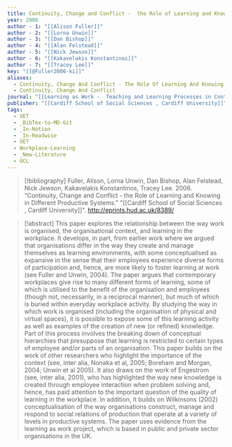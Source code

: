 ```yaml
---
title: Continuity, Change and Conflict -  the Role of Learning and Knowing in Different Productive Systems
year: 2006
author - 1: "[[Alison Fuller]]"
author - 2: "[[Lorna Unwin]]"
author - 3: "[[Dan Bishop]]"
author - 4: "[[Alan Felstead]]"
author - 5: "[[Nick Jewson]]"
author - 6: "[[Kakavelakis Konstantinos]]"
author - 7: "[[Tracey Lee]]"
key: "[[@Fuller2006-ki]]"
aliases:
  - Continuity, Change And Conflict - The Role Of Learning And Knowing In Different Productive Systems
  - Continuity, Change And Conflict
journal: "[[Learning as Work -  Teaching and Learning Processes in Contemporary Work Organisations]]"
publisher: "[[Cardiff School of Social Sciences , Cardiff University]]"
tags:
  - VET
  - _BibTex-to-MD-Git
  - _In-Notion
  - _In-Readwise
  - VET
  - Workplace-Learning
  - _New-Literature
  - UCL
---
```


> [!bibliography]
> Fuller, Alison, Lorna Unwin, Dan Bishop, Alan Felstead, Nick Jewson, Kakavelakis Konstantinos, Tracey Lee. 2006. “Continuity, Change and Conflict -  the Role of Learning and Knowing in Different Productive Systems.” "[[Cardiff School of Social Sciences , Cardiff University]]". http://eprints.hud.ac.uk/8389/

> [!abstract]
> This paper explores the relationship between the way work is organised, the organisational context, and learning in the workplace. It develops, in part, from earlier work where we argued that organisations differ in the way they create and manage themselves as learning environments, with some conceptualised as expansive in the sense that their employees experience diverse forms of participation and, hence, are more likely to foster learning at work (see Fuller and Unwin, 2004). The paper argues that contemporary workplaces give rise to many different forms of learning, some of which is utilised to the benefit of the organisation and employees (though not, necessarily, in a reciprocal manner), but much of which is buried within everyday workplace activity. By studying the way in which work is organised (including the organisation of physical and virtual spaces), it is possible to expose some of this learning activity as well as examples of the creation of new (or refined) knowledge. Part of this process involves the breaking down of conceptual hierarchies that presuppose that learning is restricted to certain types of employee and/or parts of an organisation. This paper builds on the work of other researchers who highlight the importance of the context (see, inter alia, Nonaka et al, 2005; Boreham and Morgan, 2004; Unwin et al 2005). It also draws on the work of Engestrom (see, inter alia, 2001), who has highlighted the way new knowledge is created through employee interaction when problem solving and, hence, has paid attention to the important question of the quality of learning in the workplace. In addition, it builds on Wilkinsons (2002) conceptualisation of the way organisations construct, manage and respond to social relations of production that operate at a variety of levels in productive systems. The paper uses evidence from the learning as work project, which is based in public and private sector organisations in the UK.